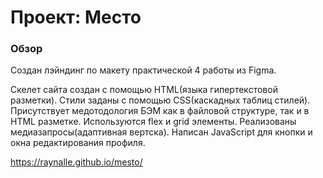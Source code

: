 # Проект: Место

### Обзор

Создан лэйндинг по макету практической 4 работы из Figma.

Скелет сайта создан с помощью HTML(языка гипертекстовой разметки).
Стили заданы с помощью CSS(каскадных таблиц стилей).
Присутствует медотодология БЭМ как в файловой структуре, так и в HTML разметке.
Используются flex и grid элементы.
Реализованы медиазапросы(адаптивная вертска).
Написан JavaScript для кнопки и окна редактирования профиля.

https://raynalle.github.io/mesto/